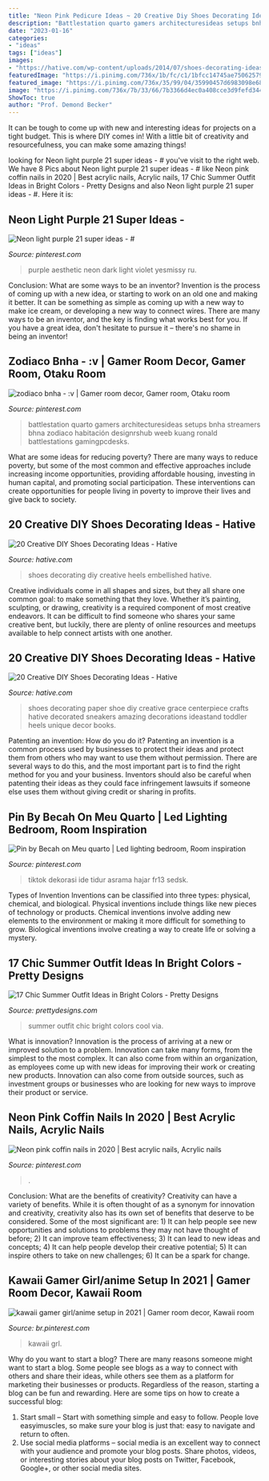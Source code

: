 ```yaml
---
title: "Neon Pink Pedicure Ideas ~ 20 Creative Diy Shoes Decorating Ideas"
description: "Battlestation quarto gamers architecturesideas setups bnha streamers bhna zodiaco habitación designrshub weeb kuang ronald battlestations gamingpcdesks"
date: "2023-01-16"
categories:
- "ideas"
tags: ["ideas"]
images:
- "https://hative.com/wp-content/uploads/2014/07/shoes-decorating-ideas/2-shoes-decorating-ideas.jpg"
featuredImage: "https://i.pinimg.com/736x/1b/fc/c1/1bfcc14745ae75062579ae12c5b0d938.jpg"
featured_image: "https://i.pinimg.com/736x/35/99/04/35990457d6983098e687e72d65330f8c.jpg"
image: "https://i.pinimg.com/736x/7b/33/66/7b3366d4ec0a408cce3d9fefd344dd61.jpg"
ShowToc: true
author: "Prof. Demond Becker"
---
```



It can be tough to come up with new and interesting ideas for projects on a tight budget. This is where DIY comes in! With a little bit of creativity and resourcefulness, you can make some amazing things!

	

		
looking for Neon light purple 21 super ideas - # you've visit to the right web. We have 8 Pics about Neon light purple 21 super ideas - # like Neon pink coffin nails in 2020 | Best acrylic nails, Acrylic nails, 17 Chic Summer Outfit Ideas in Bright Colors - Pretty Designs and also Neon light purple 21 super ideas - #. Here it is:
		
    
## Neon Light Purple 21 Super Ideas - #

<img loading=lazy src="https://i.pinimg.com/736x/64/56/f9/6456f936532349d4de9d07818f032bf5.jpg" onerror="this.onerror=null;this.src='https://tse1.mm.bing.net/th?id=OIP.xqcRdBwwbz1fwQpTKuX1PwAAAA&amp;pid=15.1';" alt="Neon light purple 21 super ideas - #">

_Source: pinterest.com_

>purple aesthetic neon dark light violet yesmissy ru. 

	

Conclusion: What are some ways to be an inventor?
Invention is the process of coming up with a new idea, or starting to work on an old one and making it better. It can be something as simple as coming up with a new way to make ice cream, or developing a new way to connect wires. There are many ways to be an inventor, and the key is finding what works best for you. If you have a great idea, don't hesitate to pursue it – there's no shame in being an inventor!

    
## Zodiaco Bnha - :v | Gamer Room Decor, Gamer Room, Otaku Room

<img loading=lazy src="https://i.pinimg.com/736x/1b/fc/c1/1bfcc14745ae75062579ae12c5b0d938.jpg" onerror="this.onerror=null;this.src='https://tse4.mm.bing.net/th?id=OIP.qe4CCJEx8kGprwcsZ9-n6QHaJ3&amp;pid=15.1';" alt="zodiaco bnha - :v | Gamer room decor, Gamer room, Otaku room">

_Source: pinterest.com_

>battlestation quarto gamers architecturesideas setups bnha streamers bhna zodiaco habitación designrshub weeb kuang ronald battlestations gamingpcdesks. 

	

What are some ideas for reducing poverty?
There are many ways to reduce poverty, but some of the most common and effective approaches include increasing income opportunities, providing affordable housing, investing in human capital, and promoting social participation. These interventions can create opportunities for people living in poverty to improve their lives and give back to society.

    
## 20 Creative DIY Shoes Decorating Ideas - Hative

<img loading=lazy src="https://hative.com/wp-content/uploads/2014/07/shoes-decorating-ideas/5-shoes-decorating-ideas.jpg" onerror="this.onerror=null;this.src='https://tse3.mm.bing.net/th?id=OIP.N7upWIsL-3jTUPauLNHZKQHaGY&amp;pid=15.1';" alt="20 Creative DIY Shoes Decorating Ideas - Hative">

_Source: hative.com_

>shoes decorating diy creative heels embellished hative. 

	

Creative individuals come in all shapes and sizes, but they all share one common goal: to make something that they love. Whether it’s painting, sculpting, or drawing, creativity is a required component of most creative endeavors. It can be difficult to find someone who shares your same creative bent, but luckily, there are plenty of online resources and meetups available to help connect artists with one another.

    
## 20 Creative DIY Shoes Decorating Ideas - Hative

<img loading=lazy src="https://hative.com/wp-content/uploads/2014/07/shoes-decorating-ideas/2-shoes-decorating-ideas.jpg" onerror="this.onerror=null;this.src='https://tse4.mm.bing.net/th?id=OIP.UH8zd2fBy10xGP3flOrXCQHaJ6&amp;pid=15.1';" alt="20 Creative DIY Shoes Decorating Ideas - Hative">

_Source: hative.com_

>shoes decorating paper shoe diy creative grace centerpiece crafts hative decorated sneakers amazing decorations ideastand toddler heels unique decor books. 

	

Patenting an invention: How do you do it?
Patenting an invention is a common process used by businesses to protect their ideas and protect them from others who may want to use them without permission. There are several ways to do this, and the most important part is to find the right method for you and your business. Inventors should also be careful when patenting their ideas as they could face infringement lawsuits if someone else uses them without giving credit or sharing in profits.

    
## Pin By Becah On Meu Quarto | Led Lighting Bedroom, Room Inspiration

<img loading=lazy src="https://i.pinimg.com/736x/35/99/04/35990457d6983098e687e72d65330f8c.jpg" onerror="this.onerror=null;this.src='https://tse1.mm.bing.net/th?id=OIP._RqTK2GNWKA66ixAj4gdhwHaKS&amp;pid=15.1';" alt="Pin by Becah on Meu quarto | Led lighting bedroom, Room inspiration">

_Source: pinterest.com_

>tiktok dekorasi ide tidur asrama hajar fr13 sedsk. 

	

Types of Invention
Inventions can be classified into three types: physical, chemical, and biological. Physical inventions include things like new pieces of technology or products. Chemical inventions involve adding new elements to the environment or making it more difficult for something to grow. Biological inventions involve creating a way to create life or solving a mystery.

    
## 17 Chic Summer Outfit Ideas In Bright Colors - Pretty Designs

<img loading=lazy src="http://www.prettydesigns.com/wp-content/uploads/2014/06/Chic-Summer-Outfit.jpg" onerror="this.onerror=null;this.src='https://tse2.mm.bing.net/th?id=OIP.YPBAn0ImFOHGF9vsnu9yVAHaK3&amp;pid=15.1';" alt="17 Chic Summer Outfit Ideas in Bright Colors - Pretty Designs">

_Source: prettydesigns.com_

>summer outfit chic bright colors cool via. 

	

What is innovation?
Innovation is the process of arriving at a new or improved solution to a problem. Innovation can take many forms, from the simplest to the most complex. It can also come from within an organization, as employees come up with new ideas for improving their work or creating new products. Innovation can also come from outside sources, such as investment groups or businesses who are looking for new ways to improve their product or service.

    
## Neon Pink Coffin Nails In 2020 | Best Acrylic Nails, Acrylic Nails

<img loading=lazy src="https://i.pinimg.com/736x/7b/33/66/7b3366d4ec0a408cce3d9fefd344dd61.jpg" onerror="this.onerror=null;this.src='https://tse1.mm.bing.net/th?id=OIP.3bCAp5JQjgdkRKmAbd4WHAHaJ3&amp;pid=15.1';" alt="Neon pink coffin nails in 2020 | Best acrylic nails, Acrylic nails">

_Source: pinterest.com_

>. 

	

Conclusion: What are the benefits of creativity?
Creativity can have a variety of benefits. While it is often thought of as a synonym for innovation and creativity, creativity also has its own set of benefits that deserve to be considered. Some of the most significant are: 1) It can help people see new opportunities and solutions to problems they may not have thought of before; 2) It can improve team effectiveness; 3) It can lead to new ideas and concepts; 4) It can help people develop their creative potential; 5) It can inspire others to take on new challenges; 6) It can be a spark for change.

    
## Kawaii Gamer Girl/anime Setup In 2021 | Gamer Room Decor, Kawaii Room

<img loading=lazy src="https://i.pinimg.com/736x/86/e5/28/86e52865a73b41994a39de46baa01734.jpg" onerror="this.onerror=null;this.src='https://tse2.mm.bing.net/th?id=OIP.ynrrwQQXUB2rkJ1cnnm6WQHaJ3&amp;pid=15.1';" alt="kawaii gamer girl/anime setup in 2021 | Gamer room decor, Kawaii room">

_Source: br.pinterest.com_

>kawaii grl. 

	

Why do you want to start a blog?
There are many reasons someone might want to start a blog. Some people see blogs as a way to connect with others and share their ideas, while others see them as a platform for marketing their businesses or products. Regardless of the reason, starting a blog can be fun and rewarding. Here are some tips on how to create a successful blog: 
1. Start small – Start with something simple and easy to follow. People love easyimuscles, so make sure your blog is just that: easy to navigate and return to often. 
2. Use social media platforms – social media is an excellent way to connect with your audience and promote your blog posts. Share photos, videos, or interesting stories about your blog posts on Twitter, Facebook, Google+, or other social media sites. 

